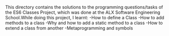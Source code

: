 This directory contains the solutions to the programming questions/tasks of the ES6 Classes Project, which was done at the ALX Software Engineering School.While doing this project, I learnt:
-How to define a Class
-How to add methods to a class
-Why and how to add a static method to a class
-How to extend a class from another
-Metaprogramming and symbols
